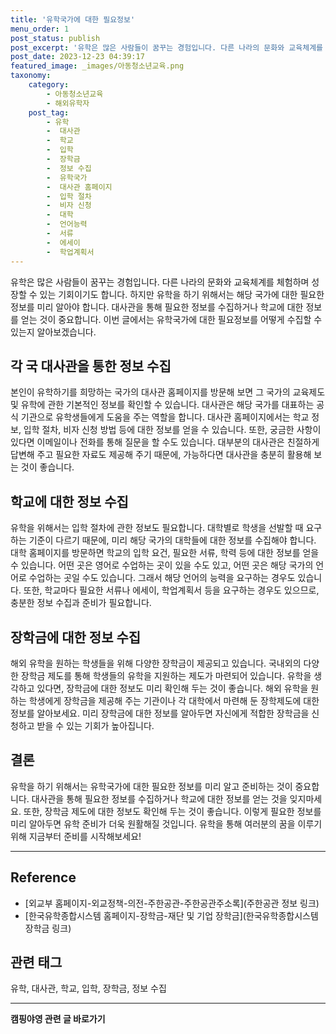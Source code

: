 ```yaml
---
title: '유학국가에 대한 필요정보'
menu_order: 1
post_status: publish
post_excerpt: '유학은 많은 사람들이 꿈꾸는 경험입니다. 다른 나라의 문화와 교육체계를 체험하며 성장할 수 있는 기회이기도 합니다. 하지만 유학을 하기 위해서는 해당 국가에 대한 필요한 정보를 미리 알아야 합니다. 대사관을 통해 필요한 정보를 수집하거나 학교에 대한 정보를 얻는 것이 중요합니다. 이번 글에서는 유학국가에 대한 필요정보를 어떻게 수집할 수 있는지 알아보겠습니다.'
post_date: 2023-12-23 04:39:17
featured_image: _images/아동청소년교육.png
taxonomy:
    category:
        - 아동청소년교육
        - 해외유학자
    post_tag:
        - 유학
        -  대사관
        -  학교
        -  입학
        -  장학금
        -  정보 수집
        -  유학국가
        -  대사관 홈페이지
        -  입학 절차
        -  비자 신청
        -  대학
        -  언어능력
        -  서류
        -  에세이
        -  학업계획서
---
```



유학은 많은 사람들이 꿈꾸는 경험입니다. 다른 나라의 문화와 교육체계를 체험하며 성장할 수 있는 기회이기도 합니다. 하지만 유학을 하기 위해서는 해당 국가에 대한 필요한 정보를 미리 알아야 합니다. 대사관을 통해 필요한 정보를 수집하거나 학교에 대한 정보를 얻는 것이 중요합니다. 이번 글에서는 유학국가에 대한 필요정보를 어떻게 수집할 수 있는지 알아보겠습니다.

## 각 국 대사관을 통한 정보 수집

본인이 유학하기를 희망하는 국가의 대사관 홈페이지를 방문해 보면 그 국가의 교육제도 및 유학에 관한 기본적인 정보를 확인할 수 있습니다. 대사관은 해당 국가를 대표하는 공식 기관으로 유학생들에게 도움을 주는 역할을 합니다. 대사관 홈페이지에서는 학교 정보, 입학 절차, 비자 신청 방법 등에 대한 정보를 얻을 수 있습니다. 또한, 궁금한 사항이 있다면 이메일이나 전화를 통해 질문을 할 수도 있습니다. 대부분의 대사관은 친절하게 답변해 주고 필요한 자료도 제공해 주기 때문에, 가능하다면 대사관을 충분히 활용해 보는 것이 좋습니다. 

## 학교에 대한 정보 수집

유학을 위해서는 입학 절차에 관한 정보도 필요합니다. 대학별로 학생을 선발할 때 요구하는 기준이 다르기 때문에, 미리 해당 국가의 대학들에 대한 정보를 수집해야 합니다. 대학 홈페이지를 방문하면 학교의 입학 요건, 필요한 서류, 학력 등에 대한 정보를 얻을 수 있습니다. 어떤 곳은 영어로 수업하는 곳이 있을 수도 있고, 어떤 곳은 해당 국가의 언어로 수업하는 곳일 수도 있습니다. 그래서 해당 언어의 능력을 요구하는 경우도 있습니다. 또한, 학교마다 필요한 서류나 에세이, 학업계획서 등을 요구하는 경우도 있으므로, 충분한 정보 수집과 준비가 필요합니다.

## 장학금에 대한 정보 수집

해외 유학을 원하는 학생들을 위해 다양한 장학금이 제공되고 있습니다. 국내외의 다양한 장학금 제도를 통해 학생들의 유학을 지원하는 제도가 마련되어 있습니다. 유학을 생각하고 있다면, 장학금에 대한 정보도 미리 확인해 두는 것이 좋습니다. 해외 유학을 원하는 학생에게 장학금을 제공해 주는 기관이나 각 대학에서 마련해 둔 장학제도에 대한 정보를 알아보세요. 미리 장학금에 대한 정보를 알아두면 자신에게 적합한 장학금을 신청하고 받을 수 있는 기회가 높아집니다.

## 결론

유학을 하기 위해서는 유학국가에 대한 필요한 정보를 미리 알고 준비하는 것이 중요합니다. 대사관을 통해 필요한 정보를 수집하거나 학교에 대한 정보를 얻는 것을 잊지마세요. 또한, 장학금 제도에 대한 정보도 확인해 두는 것이 좋습니다. 이렇게 필요한 정보를 미리 알아두면 유학 준비가 더욱 원활해질 것입니다. 유학을 통해 여러분의 꿈을 이루기 위해 지금부터 준비를 시작해보세요!

---
## Reference
- [외교부 홈페이지-외교정책-의전-주한공관-주한공관주소록](주한공관 정보 링크)
- [한국유학종합시스템 홈페이지-장학금-재단 및 기업 장학금](한국유학종합시스템 장학금 링크)

## 관련 태그
유학, 대사관, 학교, 입학, 장학금, 정보 수집
<!-- wp:separator -->
<hr class="wp-block-separator has-alpha-channel-opacity"/>
<!-- /wp:separator -->

<!-- wp:group {"backgroundColor":"base","layout":{"type":"constrained"}} -->
<div class="wp-block-group has-base-background-color has-background"><!-- wp:paragraph {"align":"center","fontSize":"medium"} -->
<p class="has-text-align-center has-large-font-size"><strong>캠핑야영 관련 글 바로가기</strong></p>
<!-- /wp:paragraph -->


<!-- wp:latest-posts
{"categories":[{"id":16146,"count":19,"description":"","link":"https://uknowlaw.com/category/%ec%ba%a0%ed%95%91%ec%95%bc%ec%98%81/","name":"캠핑야영","slug":"캠핑야영","taxonomy":"category","parent":0,"meta":[],"_links":{"self":[{"href":"https://uknowlaw.com/wp-json/wp/v2/categories/16146"}],"collection":[{"href":"https://uknowlaw.com/wp-json/wp/v2/categories"}],"about":[{"href":"https://uknowlaw.com/wp-json/wp/v2/taxonomies/category"}],"wp:post_type":[{"href":"https://uknowlaw.com/wp-json/wp/v2/posts?categories=16146"}],"curies":[{"name":"wp","href":"https://api.w.org/{rel}","templated":true}]}}],"postsToShow":100,"excerptLength":28,"postLayout":"grid","columns":2,"featuredImageAlign":"left","featuredImageSizeSlug":"large","fontSize":"small"} /--></div>
<!-- /wp:group -->